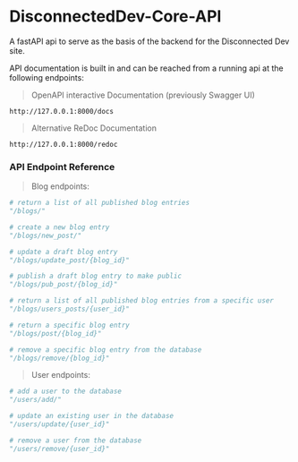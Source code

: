 # DisconnectedDev-Core-API

A fastAPI api to serve as the basis of the backend for the Disconnected Dev site.

API documentation is built in and can be reached from a running api at the following endpoints:

> OpenAPI interactive Documentation (previously Swagger UI)

```http
http://127.0.0.1:8000/docs
```

> Alternative ReDoc Documentation

```http
http://127.0.0.1:8000/redoc
```

### API Endpoint Reference

> Blog endpoints:

```python
# return a list of all published blog entries
"/blogs/"

# create a new blog entry
"/blogs/new_post/"

# update a draft blog entry
"/blogs/update_post/{blog_id}"

# publish a draft blog entry to make public
"/blogs/pub_post/{blog_id}"

# return a list of all published blog entries from a specific user
"/blogs/users_posts/{user_id}"

# return a specific blog entry
"/blogs/post/{blog_id}"

# remove a specific blog entry from the database
"/blogs/remove/{blog_id}"
```

> User endpoints:

```python
# add a user to the database
"/users/add/"

# update an existing user in the database
"/users/update/{user_id}"

# remove a user from the database
"/users/remove/{user_id}"
```

